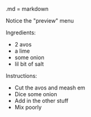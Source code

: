 .md = markdown

Notice the "preview" menu

Ingredients:
- 2 avos
- a lime
- some onion
- lil bit of salt

Instructions:
- Cut the avos and meash em
- Dice some onion
- Add in the other stuff
- Mix poorly

